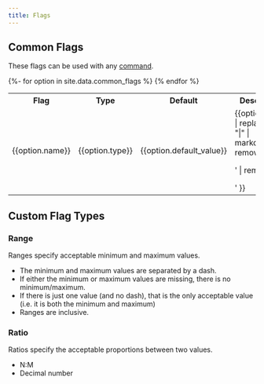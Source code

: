 ```yaml
---
title: Flags
---
```



## Common Flags

These flags can be used with any [command](/commands/index.html).

<div class="table-responsive">
    <table class="table table-striped table-bordered">
        <tr>
            <th>Flag</th>
            <th class="d-none d-md-table-cell">Type</th>
            <th>Default</th>
            <th>Description</th>
        </tr>
{%- for option in site.data.common_flags %}
        <tr>
            <td>{{option.name}}</td>
            <td class="d-none d-md-table-cell">{{option.type}}</td>
            <td>{{option.default_value}}</td>
            <td>{{option.usage | replace: "|", "&#x7c;" | markdownify | remove: '<p>' | remove: '</p>' }}</td>
        </tr>
{% endfor %}
    </table>
</div>

## Custom Flag Types

### Range

Ranges specify acceptable minimum and maximum values.

* The minimum and maximum values are separated by a dash.
* If either the minimum or maximum values are missing, there is no minimum/maximum.
* If there is just one value (and no dash), that is the only acceptable value (i.e. it is both the minimum and maximum)
* Ranges are inclusive.

<!-- LATER: examples -->

### Ratio

Ratios specify the acceptable proportions between two values.

* N:M
* Decimal number

<!-- LATER: examples -->

